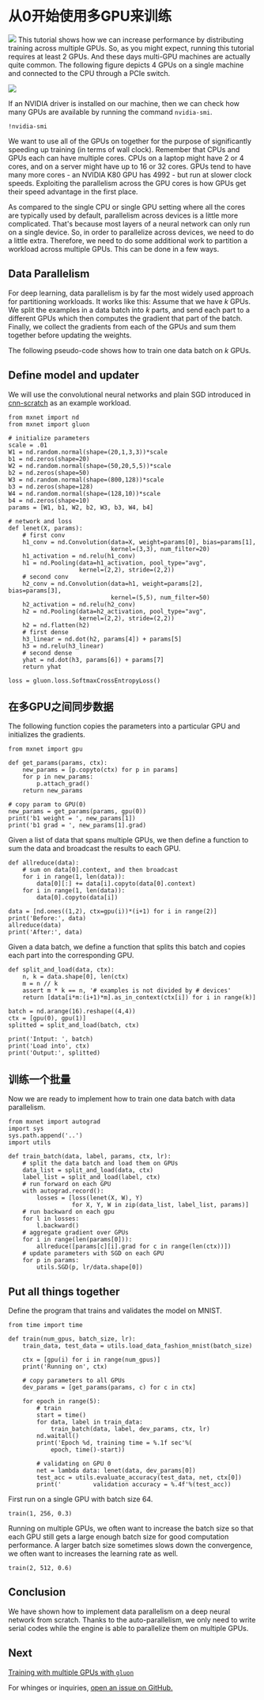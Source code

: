 # 从0开始使用多GPU来训练



![](../img/8x-titan-x.png)
This tutorial shows how we can increase performance by distributing training across multiple GPUs.
So, as you might expect, running this tutorial requires at least 2 GPUs.
And these days multi-GPU machines are actually quite common.
The following figure depicts 4 GPUs on a single machine and connected to the CPU through a PCIe switch.

![](../img/multi-gpu.svg)

If an NVIDIA driver is installed on our machine,
then we can check how many GPUs are available by running the command `nvidia-smi`.

```{.python .input  n=1}
!nvidia-smi
```

We want to use all of the GPUs on together for the purpose of significantly speeding up training (in terms of wall clock).
Remember that CPUs and GPUs each can have multiple cores.
CPUs on a laptop might have 2 or 4 cores, and on a server might have up to 16 or 32 cores.
GPUs tend to have many more cores - an NVIDIA K80 GPU has 4992 - but run at slower clock speeds.
Exploiting the parallelism across the GPU cores is how GPUs get their speed advantage in the first place.

As compared to the single CPU or single GPU setting where all the cores are typically used by default,
parallelism across devices is a little more complicated.
That's because most layers of a neural network can only run on a single device.
So, in order to parallelize across devices, we need to do a little extra.
Therefore, we need to do some additional work to partition a workload across multiple GPUs.
This can be done in a few ways.

## Data Parallelism

For deep learning, data parallelism is by far the most widely used approach for partitioning workloads.
It works like this: Assume that we have *k* GPUs. We split the examples in a data batch into *k* parts,
and send each part to a different GPUs which then computes the gradient that part of the batch.
Finally, we collect the gradients from each of the GPUs and sum them together before updating the weights.

The following pseudo-code shows how to train one data batch on *k* GPUs.


## Define model and updater

We will use the convolutional neural networks and plain SGD introduced in [cnn-scratch](../chapter_convolutional-neural-networks/cnn-scratch.md) as an example workload.

```{.python .input  n=2}
from mxnet import nd
from mxnet import gluon

# initialize parameters
scale = .01
W1 = nd.random.normal(shape=(20,1,3,3))*scale
b1 = nd.zeros(shape=20)
W2 = nd.random.normal(shape=(50,20,5,5))*scale
b2 = nd.zeros(shape=50)
W3 = nd.random.normal(shape=(800,128))*scale
b3 = nd.zeros(shape=128)
W4 = nd.random.normal(shape=(128,10))*scale
b4 = nd.zeros(shape=10)
params = [W1, b1, W2, b2, W3, b3, W4, b4]

# network and loss
def lenet(X, params):
    # first conv
    h1_conv = nd.Convolution(data=X, weight=params[0], bias=params[1],
                             kernel=(3,3), num_filter=20)
    h1_activation = nd.relu(h1_conv)
    h1 = nd.Pooling(data=h1_activation, pool_type="avg",
                    kernel=(2,2), stride=(2,2))
    # second conv
    h2_conv = nd.Convolution(data=h1, weight=params[2], bias=params[3],
                             kernel=(5,5), num_filter=50)
    h2_activation = nd.relu(h2_conv)
    h2 = nd.Pooling(data=h2_activation, pool_type="avg",
                    kernel=(2,2), stride=(2,2))
    h2 = nd.flatten(h2)
    # first dense
    h3_linear = nd.dot(h2, params[4]) + params[5]
    h3 = nd.relu(h3_linear)
    # second dense
    yhat = nd.dot(h3, params[6]) + params[7]
    return yhat

loss = gluon.loss.SoftmaxCrossEntropyLoss()
```

## 在多GPU之间同步数据

The following function copies the parameters into a particular GPU and initializes the gradients.

```{.python .input  n=3}
from mxnet import gpu

def get_params(params, ctx):
    new_params = [p.copyto(ctx) for p in params]
    for p in new_params:
        p.attach_grad()
    return new_params

# copy param to GPU(0)
new_params = get_params(params, gpu(0))
print('b1 weight = ', new_params[1])
print('b1 grad = ', new_params[1].grad)
```

Given a list of data that spans multiple GPUs, we then define a function to sum the data
and broadcast the results to each GPU.

```{.python .input  n=4}
def allreduce(data):
    # sum on data[0].context, and then broadcast
    for i in range(1, len(data)):
        data[0][:] += data[i].copyto(data[0].context)
    for i in range(1, len(data)):
        data[0].copyto(data[i])

data = [nd.ones((1,2), ctx=gpu(i))*(i+1) for i in range(2)]
print('Before:', data)
allreduce(data)
print('After:', data)
```

Given a data batch, we define a function that splits this batch and copies each part into the corresponding GPU.

```{.python .input  n=5}
def split_and_load(data, ctx):
    n, k = data.shape[0], len(ctx)
    m = n // k
    assert m * k == n, '# examples is not divided by # devices'
    return [data[i*m:(i+1)*m].as_in_context(ctx[i]) for i in range(k)]

batch = nd.arange(16).reshape((4,4))
ctx = [gpu(0), gpu(1)]
splitted = split_and_load(batch, ctx)

print('Intput: ', batch)
print('Load into', ctx)
print('Output:', splitted)
```

## 训练一个批量

Now we are ready to implement how to train one data batch with data parallelism.

```{.python .input  n=6}
from mxnet import autograd
import sys
sys.path.append('..')
import utils

def train_batch(data, label, params, ctx, lr):
    # split the data batch and load them on GPUs
    data_list = split_and_load(data, ctx)
    label_list = split_and_load(label, ctx)
    # run forward on each GPU
    with autograd.record():
        losses = [loss(lenet(X, W), Y)
                  for X, Y, W in zip(data_list, label_list, params)]
    # run backward on each gpu
    for l in losses:
        l.backward()
    # aggregate gradient over GPUs
    for i in range(len(params[0])):
        allreduce([params[c][i].grad for c in range(len(ctx))])
    # update parameters with SGD on each GPU
    for p in params:
        utils.SGD(p, lr/data.shape[0])
```

## Put all things together

Define the program that trains and validates the model on MNIST.

```{.python .input  n=7}
from time import time

def train(num_gpus, batch_size, lr):
    train_data, test_data = utils.load_data_fashion_mnist(batch_size)

    ctx = [gpu(i) for i in range(num_gpus)]
    print('Running on', ctx)

    # copy parameters to all GPUs
    dev_params = [get_params(params, c) for c in ctx]

    for epoch in range(5):
        # train
        start = time()
        for data, label in train_data:
            train_batch(data, label, dev_params, ctx, lr)
        nd.waitall()
        print('Epoch %d, training time = %.1f sec'%(
            epoch, time()-start))

        # validating on GPU 0
        net = lambda data: lenet(data, dev_params[0])
        test_acc = utils.evaluate_accuracy(test_data, net, ctx[0])
        print('         validation accuracy = %.4f'%(test_acc))
```

First run on a single GPU with batch size 64.

```{.python .input  n=8}
train(1, 256, 0.3)
```

Running on multiple GPUs, we often want to increase the batch size so that each GPU still gets a large enough batch size for good computation performance. A larger batch size sometimes slows down the convergence, we often want to increases the learning rate as well.

```{.python .input  n=9}
train(2, 512, 0.6)
```

## Conclusion

We have shown how to implement data parallelism on a deep neural network from scratch. Thanks to the auto-parallelism, we only need to write serial codes while the engine is able to parallelize them on multiple GPUs.

## Next
[Training with multiple GPUs with ``gluon``](../chapter07_distributed-learning/multiple-gpus-gluon.ipynb)

For whinges or inquiries, [open an issue on  GitHub.](https://github.com/zackchase/mxnet-the-straight-dope)
